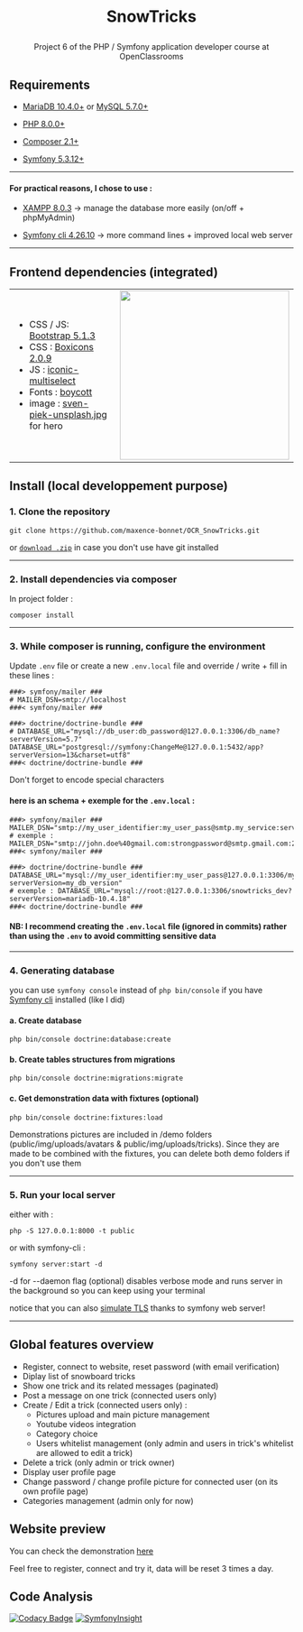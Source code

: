 # <p align="center">SnowTricks</p>
<p align="center">Project 6 of the PHP / Symfony application developer course at OpenClassrooms</p>

## Requirements

- [MariaDB 10.4.0+](https://go.mariadb.com/) or [MySQL 5.7.0+](https://www.mysql.com/)

- [PHP 8.0.0+](https://www.php.net/) 

- [Composer 2.1+](https://getcomposer.org/) 

- [Symfony 5.3.12+](https://symfony.com/)

---

#### For practical reasons, I chose to use :

- [XAMPP 8.0.3](https://www.apachefriends.org/fr/index.html) -> manage the database more easily (on/off + phpMyAdmin)

- [Symfony cli 4.26.10](https://symfony.com/download) -> more command lines + improved local web server

---

## Frontend dependencies (integrated)
<div align="center">
  <table>
    <tr>
      <td>
        <ul>
          <li>CSS / JS: <a href="https://getbootstrap.com/" target="_blank">Bootstrap 5.1.3</a></li>
          <li>CSS : <a href="https://boxicons.com/" target="_blank">Boxicons 2.0.9</a></li>
          <li>JS : <a href="https://github.com/sidneywm/iconic-multiselect" target="_blank">iconic-multiselect</a></li>
          <li>Fonts : <a href="https://www.dafont.com/boycott.font" target="_blank">boycott</a></li>
          <li>image : <a href="https://unsplash.com/photos/xqO2r9QUyvo" target="_blank">sven-piek-unsplash.jpg</a> for hero</li>
        </ul>
      </td>
      <td>
       <a href="https://unsplash.com/photos/xqO2r9QUyvo" target="_blank">
        <img src="https://images.unsplash.com/photo-1583598251027-fda841054458?ixlib=rb-1.2.1&ixid=MnwxMjA3fDB8MHxwaG90by1wYWdlfHx8fGVufDB8fHx8&auto=format&fit=crop&w=1470&q=80"     width="300">
        </a>
      </td>
    </tr> 
  </table>
</div>

## Install (local developpement purpose)

### 1. Clone the repository

```
git clone https://github.com/maxence-bonnet/OCR_SnowTricks.git
```

or [`download .zip`](https://github.com/maxence-bonnet/OCR_SnowTricks/archive/refs/heads/master.zip) in case you don't use have git installed

---

### 2. Install dependencies via composer

In project folder :

```
composer install
```

---

### 3. While composer is running, configure the environment

Update `.env` file or create a new `.env.local` file and override / write + fill in these lines : 

```env
###> symfony/mailer ###
# MAILER_DSN=smtp://localhost
###< symfony/mailer ###

###> doctrine/doctrine-bundle ###
# DATABASE_URL="mysql://db_user:db_password@127.0.0.1:3306/db_name?serverVersion=5.7"
DATABASE_URL="postgresql://symfony:ChangeMe@127.0.0.1:5432/app?serverVersion=13&charset=utf8"
###< doctrine/doctrine-bundle ###
```
Don't forget to encode special characters

#### here is an schema + exemple for the `.env.local` :

```env
###> symfony/mailer ###
MAILER_DSN="smtp://my_user_identifier:my_user_pass@smtp.my_service:service_port"
# exemple : MAILER_DSN="smtp://john.doe%40gmail.com:strongpassword@smtp.gmail.com:25"
###< symfony/mailer ###

###> doctrine/doctrine-bundle ###
DATABASE_URL="mysql://my_user_identifier:my_user_pass@127.0.0.1:3306/my_db_name?serverVersion=my_db_version"
# exemple : DATABASE_URL="mysql://root:@127.0.0.1:3306/snowtricks_dev?serverVersion=mariadb-10.4.18"
###< doctrine/doctrine-bundle ###
```
#### NB: I recommend creating the `.env.local` file (ignored in commits) rather than using the `.env` to avoid committing sensitive data

---

### 4. Generating database

you can use `symfony console` instead of `php bin/console` if you have [Symfony cli](https://symfony.com/download) installed (like I did)

#### a. Create database

```
php bin/console doctrine:database:create
```

#### b. Create tables structures from migrations

```
php bin/console doctrine:migrations:migrate
```

#### c. Get demonstration data with fixtures (optional)

```
php bin/console doctrine:fixtures:load
```

Demonstrations pictures are included in /demo folders (public/img/uploads/avatars & public/img/uploads/tricks). Since they are made to be combined with the fixtures, you can delete both demo folders if you don't use them

---

### 5. Run your local server

either with :

```
php -S 127.0.0.1:8000 -t public
```
or with symfony-cli :

```
symfony server:start -d
```
-d for --daemon flag (optional) disables verbose mode and runs server in the background so you can keep using your terminal

notice that you can also [simulate TLS](https://symfony.com/doc/current/setup/symfony_server.html#enabling-tls) thanks to symfony web server!

---

## Global features overview

- Register, connect to website, reset password (with email verification)
- Diplay list of snowboard tricks
- Show one trick and its related messages (paginated)
- Post a message on one trick (connected users only)
- Create / Edit a trick (connected users only) :
  -  Pictures upload and main picture management
  -  Youtube videos integration
  -  Category choice
  -  Users whitelist management (only admin and users in trick's whitelist are allowed to edit a trick)
- Delete a trick (only admin or trick owner)
- Display user profile page
- Change password / change profile picture for connected user (on its own profile page)
- Categories management (admin only for now)

## Website preview 

You can check the demonstration [here](http://s893507180.onlinehome.fr/)

Feel free to register, connect and try it, data will be reset 3 times a day.


## Code Analysis

[![Codacy Badge](https://app.codacy.com/project/badge/Grade/1504ef8461814c88b5bbad596657fd61)](https://www.codacy.com/gh/maxence-bonnet/OCR_SnowTricks/dashboard?utm_source=github.com&amp;utm_medium=referral&amp;utm_content=maxence-bonnet/OCR_SnowTricks&amp;utm_campaign=Badge_Grade) [![SymfonyInsight](https://insight.symfony.com/projects/af020a04-a199-43db-9d08-f242580f54ee/mini.svg)](https://insight.symfony.com/projects/af020a04-a199-43db-9d08-f242580f54ee)
